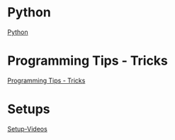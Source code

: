 # Python
 [Python](./Python/)
 
# Programming Tips - Tricks
 [Programming Tips - Tricks](./Programming%20Tips%20-%20Tricks%20and%20Solves.md)
 
# Setups
[Setup-Videos](./Setup-Videos.md)
